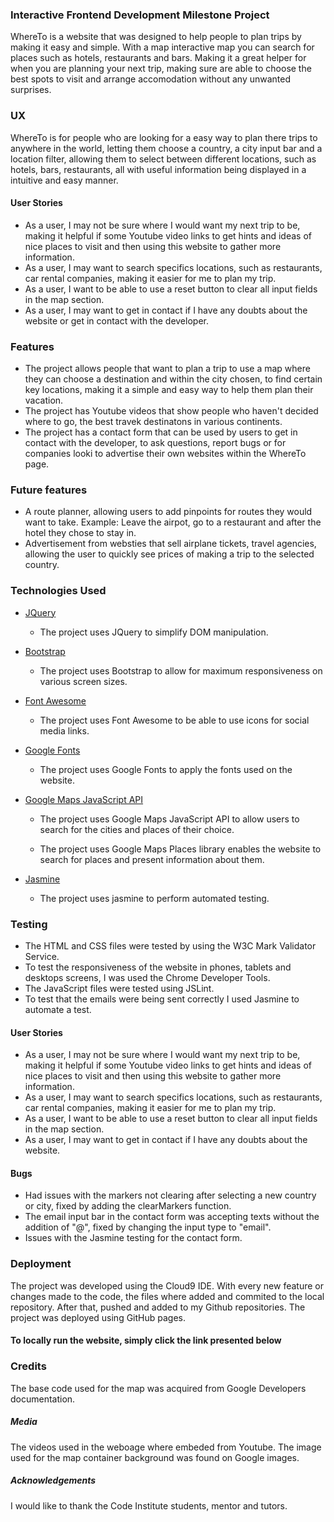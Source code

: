 ### Interactive Frontend Development Milestone Project  

WhereTo is a website that was designed to help people to plan trips by making it easy and simple. With a map interactive map you can search for places such as hotels, restaurants and bars. Making it a great helper for when you are planning your next trip, making sure are able to choose the best spots to visit and arrange accomodation without any unwanted surprises.

### UX

WhereTo is for people who are looking for a easy way to plan there trips to anywhere in the world, letting them choose a country, a city input bar and a location filter, allowing them to select between different locations, such as hotels, bars, restaurants, all with useful information being displayed in a intuitive and easy manner.

#### User Stories

* As a user, I may not be sure where I would want my next trip to be, making it helpful if some Youtube video links to get hints and ideas of nice places to visit and then using this website to gather more information. 
* As a user, I may want to search specifics locations, such as restaurants, car rental companies, making it easier for me to plan my trip.
* As a user, I want to be able to use a reset button to clear all input fields in the map section.
* As a user, I may want to get in contact if I have any doubts about the website or get in contact with the developer.

### Features

* The project allows people that want to plan a trip to use a map where they can choose a destination and within the city chosen, to find certain key locations, making it a simple and easy way to help them plan their vacation.
* The project has Youtube videos that show people who haven't decided where to go, the best travek destinatons in various continents.
* The project has a contact form that can be used by users to get in contact with the developer, to ask questions, report bugs or for companies looki to advertise their own websites within the WhereTo page.

### Future features 

* A route planner, allowing users to add pinpoints for routes they would want to take. Example: Leave the airpot, go to a restaurant and after the hotel they chose to stay in.
* Advertisement from websties that sell airplane tickets, travel agencies, allowing the user to quickly see prices of making a trip to the selected country.

### Technologies Used

* [JQuery](https://jquery.com "JQuery Homepage")

  * The project uses JQuery to simplify DOM manipulation.    


* [Bootstrap](https://getbootstrap.com/ "Bootstrap Homepage")  

  * The project uses Bootstrap to allow for maximum responsiveness on various screen sizes.   


* [Font Awesome](https://fontawesome.com "Font Awesome Homepage")  

   * The project uses Font Awesome to be able to use icons for social media links.


* [Google Fonts ](https://fonts.google.com "Google Fonts Homepage")

  * The project uses Google Fonts to apply the fonts used on the website. 

* [Google Maps JavaScript API ](https://developers.google.com/maps/documentation/javascript/tutorial "Google Maps API")

  * The project uses Google Maps JavaScript API to allow users to search for the cities and places of their choice.
    
  * The project uses Google Maps Places library enables the website to search for places and present information about them.
 
* [Jasmine ](https://jasmine.github.io/ "Jasmine")  
 
  * The project uses jasmine to perform automated testing.

### Testing

* The HTML and CSS files were tested by using the W3C Mark Validator Service.
* To test the responsiveness of the website in phones, tablets and desktops screens, I was used the Chrome Developer Tools.
* The JavaScript files were tested using JSLint.
* To test that the emails were being sent correctly I used Jasmine to automate a test.

#### User Stories

* As a user, I may not be sure where I would want my next trip to be, making it helpful if some Youtube video links to get hints and ideas of nice places to visit and then using this website to gather more information. 
* As a user, I may want to search specifics locations, such as restaurants, car rental companies, making it easier for me to plan my trip.
* As a user, I want to be able to use a reset button to clear all input fields in the map section.
* As a user, I may want to get in contact if I have any doubts about the website.

#### Bugs

* Had issues with the markers not clearing after selecting a new country or city, fixed by adding the clearMarkers function.
* The email input bar in the contact form was accepting texts without the addition of "@", fixed by changing the input type to "email".
* Issues with the Jasmine testing for the contact form.


### Deployment

The project was developed using the Cloud9 IDE. With every new feature or changes made to the code, the files where added and commited to the local repository. After that, pushed and added to my Github repositories. The project was deployed using GitHub pages.


#### To locally run the website, simply click the link presented below

### Credits

The base code used for the map was acquired from Google Developers documentation.

##### Media

The videos used in the weboage where embeded from Youtube.
The image used for the map container background was found on Google images.

##### Acknowledgements

I would like to thank the Code Institute students, mentor and tutors.
